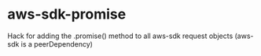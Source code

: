 aws-sdk-promise
===============

Hack for adding the .promise() method to all aws-sdk request objects (aws-sdk is a peerDependency)
